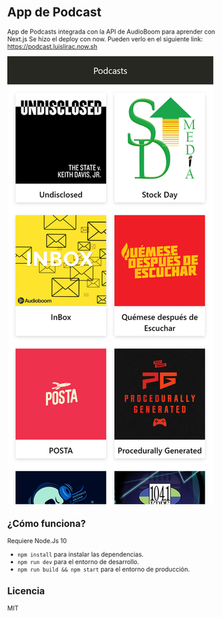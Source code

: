 # App de Podcast

App de Podcasts integrada con la API de AudioBoom para aprender con Next.js
Se hizo el deploy con now. Pueden verlo en el siguiente link: https://podcast.luislirac.now.sh

![Captura de la App](./.readme-static/Homess.PNG)

## ¿Cómo funciona?

Requiere Node.Js 10

* `npm install` para instalar las dependencias.
* `npm run dev` para el entorno de desarrollo.
* `npm run build && npm start` para el entorno de producción.

## Licencia

MIT

